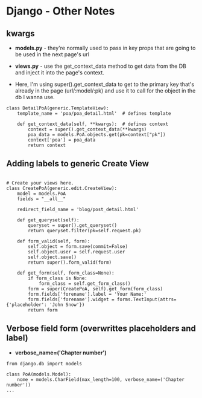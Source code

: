 # Django - Other Notes

## kwargs
* **models.py** - they're normally used to pass in key props that are going to be used in the next page's url

* **views.py** - use the get_context_data method to get data from the DB and inject it into the page's context. 
* Here, I'm using super().get_context_data to get to the primary key that's already in the page (url/:model/:pk) and use it to call for the object in the db I wanna use.


```
class DetailPoA(generic.TemplateView):
    template_name = 'poa/poa_detail.html'  # defines template

    def get_context_data(self, **kwargs):  # defines context
        context = super().get_context_data(**kwargs)
        poa_data = models.PoA.objects.get(pk=context["pk"])
        context['poa'] = poa_data
        return context
```


## Adding labels to generic Create View

```

# Create your views here.
class CreatePoA(generic.edit.CreateView):
    model = models.PoA
    fields = "__all__"

    redirect_field_name = 'blog/post_detail.html'

    def get_queryset(self):
        queryset = super().get_queryset()
        return queryset.filter(pk=self.request.pk)

    def form_valid(self, form):
        self.object = form.save(commit=False)
        self.object.user = self.request.user
        self.object.save()
        return super().form_valid(form)

    def get_form(self, form_class=None):
        if form_class is None:
            form_class = self.get_form_class()
        form = super(CreatePoA, self).get_form(form_class)
        form.fields['forename'].label = 'Your Name:'
        form.fields['forename'].widget = forms.TextInput(attrs={'placeholder': 'John Snow'})
        return form
```

## Verbose field form (overwrittes placeholders and label)

* **verbose_name=('Chapter number')**
```
from django.db import models

class PoA(models.Model):
    nome = models.CharField(max_length=100, verbose_name=('Chapter number'))
...
```